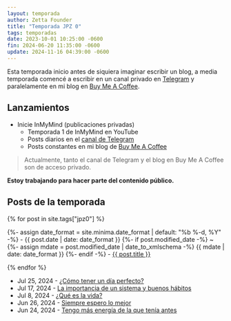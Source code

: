 ```yaml
---
layout: temporada
author: Zetta Founder
title: "Temporada JPZ 0"
tags: temporadas
date: 2023-10-01 10:25:00 -0600
fin: 2024-06-20 11:35:00 -0600
update: 2024-11-16 04:39:00 -0600
---
```


Esta temporada inicio antes de siquiera imaginar escribir un blog, a media temporada comencé a escribir en un canal privado en <a href="https://t.me/+W7s4TQcPd1NlZDlh" target="_blank">Telegram</a> y paralelamente en mi blog en <a href="https://buymeacoffee.com/zettafounder/posts" target="_blank">Buy Me A Coffee</a>.

## Lanzamientos

- Inicie InMyMind (publicaciones privadas)
    - Temporada 1 de InMyMind en YouTube
    - Posts diarios en el <a href="https://t.me/+W7s4TQcPd1NlZDlh" target="_blank">canal de Telegram</a>
    - Posts constantes en mi blog de <a href="https://buymeacoffee.com/zettafounder/posts" target="_blank">Buy Me A Coffee</a>

> Actualmente, tanto el canal de Telegram y el blog en Buy Me A Coffee son de acceso privado.

**Estoy trabajando para hacer parte del contenido público.**

## Posts de la temporada

{% for post in site.tags["jpz0"] %}
  <p>{%- assign date_format = site.minima.date_format | default: "%b %-d, %Y" -%}
    <time class="dt-published" datetime="{{ post.date | date_to_xmlschema }}" itemprop="datePublished">
      - {{ post.date | date: date_format }}
    </time>
    {%- if post.modified_date -%}
      ~ 
      {%- assign mdate = post.modified_date | date_to_xmlschema -%}
      <time class="dt-modified" datetime="{{ mdate }}" itemprop="dateModified">
        {{ mdate | date: date_format }}
      </time>
    {%- endif -%} - <a href=".{{ post.url }}">{{ post.title }}</a></p> 
{% endfor %}

- Jul 25, 2024 - [¿Cómo tener un día perfecto?](https://zettafounder.github.io/2024/07/25/como-tener-un-buen-dia.html)
- Jul 17, 2024 - [La importancia de un sistema y buenos hábitos](https://zettafounder.github.io/2024/07/17/la-importancia-de-un-sistema-y-buenos-habitos.html)
- Jul 8, 2024 - [¿Qué es la vida?](https://zettafounder.github.io/2024/07/08/que-es-la-vida.html)
- Jun 26, 2024 - [Siempre espero lo mejor](https://zettafounder.github.io/2024/06/26/siempre-espero-lo-mejor.html)
- Jun 24, 2024 - [Tengo más energía de la que tenía antes](https://zettafounder.github.io/2024/06/24/tengo-mas-energia-que-antes.html)